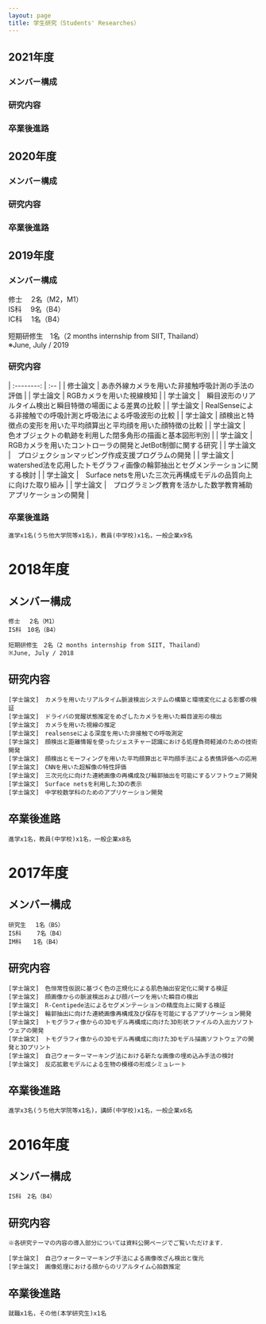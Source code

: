 ```yaml
---
layout: page
title: 学生研究（Students' Researches）
---
```


## 2021年度
### メンバー構成

### 研究内容

### 卒業後進路

## 2020年度
### メンバー構成

### 研究内容

### 卒業後進路

## 2019年度
### メンバー構成
修士　 2名（M2，M1）  
IS科　 9名（B4）  
IC科　 1名（B4）  
  
短期研修生　1名（2 months internship from SIIT, Thailand）  
※June, July / 2019

### 研究内容  


| :--------: | :-- |
| 修士論文 | あ赤外線カメラを用いた非接触呼吸計測の手法の評価 |
| 学士論文 | RGBカメラを用いた視線検知 |
| 学士論文 |　瞬目波形のリアルタイム検出と瞬目特徴の場面による差異の比較 |
| 学士論文 | RealSenseによる非接触での呼吸計測と呼吸法による呼吸波形の比較 |
| 学士論文 | 顔検出と特徴点の変形を用いた平均顔算出と平均顔を用いた顔特徴の比較 |
| 学士論文 |　色オブジェクトの軌跡を利用した閉多角形の描画と基本図形判別 |
| 学士論文 |　RGBカメラを用いたコントローラの開発とJetBot制御に関する研究 |
| 学士論文 |　プロジェクションマッピング作成支援プログラムの開発 |
| 学士論文 |　watershed法を応用したトモグラフィ画像の輪郭抽出とセグメンテーションに関する検討 |
| 学士論文 |　Surface netsを用いた三次元再構成モデルの品質向上に向けた取り組み |
| 学士論文 |　プログラミング教育を活かした数学教育補助アプリケーションの開発 |

### 卒業後進路

    進学x1名(うち他大学院等x1名)，教員(中学校)x1名，一般企業x9名


# 2018年度
## メンバー構成

    修士　 2名（M1）
    IS科　10名（B4）

    短期研修生　2名（2 months internship from SIIT, Thailand）
    ※June, July / 2018

## 研究内容

    [学士論文]　カメラを用いたリアルタイム脈波検出システムの構築と環境変化による影響の検証
    [学士論文]　ドライバの覚醒状態推定をめざしたカメラを用いた瞬目波形の検出
    [学士論文]　カメラを用いた視線の推定
    [学士論文]　realsenseによる深度を用いた非接触での呼吸測定
    [学士論文]　顔検出と距離情報を使ったジェスチャー認識における処理負荷軽減のための技術開発
    [学士論文]　顔検出とモーフィングを用いた平均顔算出と平均顔手法による表情評価への応用
    [学士論文]　CNNを用いた超解像の特性評価
    [学士論文]　三次元化に向けた連続画像の再構成及び輪郭抽出を可能にするソフトウェア開発
    [学士論文]　Surface netsを利用した3Dの表示
    [学士論文]　中学校数学科のためのアプリケーション開発

## 卒業後進路

    進学x1名，教員(中学校)x1名，一般企業x8名


# 2017年度
## メンバー構成

    研究生　 1名（BS）
    IS科　　 7名（B4）
    IM科　　1名（B4）

## 研究内容

    [学士論文]　色恒常性仮説に基づく色の正規化による肌色抽出安定化に関する検証
    [学士論文]　顔画像からの脈波検出および顔パーツを用いた瞬目の検出
    [学士論文]　R-Centipede法によるセグメンテーションの精度向上に関する検証
    [学士論文]　輪郭抽出に向けた連続画像再構成及び保存を可能にするアプリケーション開発
    [学士論文]　トモグラフィ像からの3Dモデル再構成に向けた3D形状ファイルの入出力ソフトウェアの開発
    [学士論文]　トモグラフィ像からの3Dモデル再構成に向けた3Dモデル描画ソフトウェアの開発と3Dプリント
    [学士論文]　自己ウォーターマーキング法における新たな画像の埋め込み手法の検討
    [学士論文]　反応拡散モデルによる生物の模様の形成シミュレート

## 卒業後進路

    進学x3名(うち他大学院等x1名)，講師(中学校)x1名，一般企業x6名


# 2016年度
## メンバー構成

    IS科　2名（B4）

## 研究内容
    ※各研究テーマの内容の導入部分については資料公開ページでご覧いただけます．

    [学士論文]　自己ウォーターマーキング手法による画像改ざん検出と復元
    [学士論文]　画像処理における顔からのリアルタイム心拍数推定

## 卒業後進路

    就職x1名，その他(本学研究生)x1名
